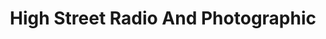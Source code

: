 ---
title: "High Street Radio And Photographic"
url: /croydon/high-street-radio-and-photographic/
shop: photo
---